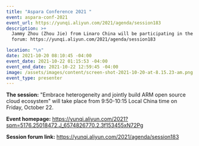 ```yaml
---
title: "Aspara Conference 2021 "
event: aspara-conf-2021
event_url: https://yunqi.aliyun.com/2021/agenda/session183
description: >+
  Jammy Zhou (Zhou Jie) from Linaro China will be participating in the following
  forum: https://yunqi.aliyun.com/2021/agenda/session183

location: "\n"
date: 2021-10-20 08:10:45 -04:00
event_date: 2021-10-22 01:15:53 -04:00
event_end_date: 2021-10-22 12:59:45 -04:00
image: /assets/images/content/screen-shot-2021-10-20-at-8.15.23-am.png
event_type: presenter
---
```

**The session:** "Embrace heterogeneity and jointly build ARM open source cloud ecosystem" will take place from 9:50-10:15  Local China time on Friday, October 22. 



**Event homepage:** https://yunqi.aliyun.com/2021?spm=5176.25018472.J_6574826770.2.3f153455xN72Pg 

**Session forum link:** https://yunqi.aliyun.com/2021/agenda/session183